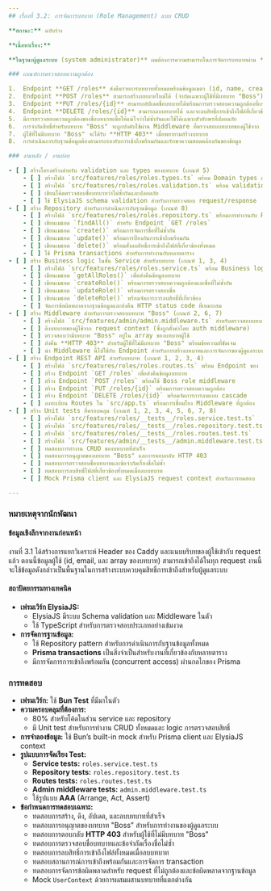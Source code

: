 ```yaml
---
## เรื่องที่ 3.2: การจัดการบทบาท (Role Management) แบบ CRUD

**สถานะ:** ฉบับร่าง

**เนื้อหาเรื่อง:**

**ในฐานะผู้ดูแลระบบ (system administrator)** ผมต้องการความสามารถในการจัดการบทบาทผ่าน **REST API** เพื่อให้ผมสามารถสร้าง, แก้ไข, และลบบทบาทเพื่อจัดระเบียบสิทธิ์การเข้าถึงไฟล์

### เกณฑ์การตรวจสอบความถูกต้อง

1.  Endpoint **GET /roles** ส่งคืนรายการบทบาททั้งหมดพร้อมข้อมูลเมตา (id, name, createdAt)
2.  Endpoint **POST /roles** สามารถสร้างบทบาทใหม่ได้ (จำกัดเฉพาะผู้ใช้ที่มีบทบาท "Boss")
3.  Endpoint **PUT /roles/{id}** สามารถอัปเดตชื่อบทบาทได้พร้อมการตรวจสอบความถูกต้องที่เหมาะสม
4.  Endpoint **DELETE /roles/{id}** สามารถลบบทบาทได้ และจะลบสิทธิ์การเข้าถึงไฟล์ที่เกี่ยวข้องทั้งหมดด้วย
5.  มีการตรวจสอบความถูกต้องของชื่อบทบาทเพื่อให้แน่ใจว่าไม่ซ้ำกันและใช้ได้เฉพาะตัวอักษรที่ปลอดภัย
6.  การจำกัดสิทธิ์สำหรับบทบาท "Boss" จะถูกบังคับใช้ผ่าน Middleware ที่ตรวจสอบบทบาทของผู้ใช้จาก Header
7.  ผู้ใช้ที่ไม่มีบทบาท "Boss" จะได้รับ **HTTP 403** เมื่อพยายามสร้างบทบาท
8.  การดำเนินการกับฐานข้อมูลต้องสามารถรองรับการเข้าถึงพร้อมกันและรักษาความสอดคล้องกันของข้อมูล

### งานหลัก / งานย่อย

- [ ] สร้างโครงสร้างสำหรับ validation และ types ของบทบาท (เกณฑ์ 5)
    - [ ] สร้างไฟล์ `src/features/roles/roles.types.ts` พร้อม Domain types สำหรับบทบาท
    - [ ] สร้างไฟล์ `src/features/roles/roles.validation.ts` พร้อม validation schemas
    - [ ] เขียนโค้ดตรวจสอบชื่อบทบาทว่าไม่ซ้ำกันและปลอดภัย
    - [ ] ใช้ ElysiaJS schema validation สำหรับการตรวจสอบ request/response
- [ ] สร้าง Repository สำหรับการดำเนินการกับฐานข้อมูล (เกณฑ์ 8)
    - [ ] สร้างไฟล์ `src/features/roles/roles.repository.ts` พร้อมการทำงานกับ Prisma
    - [ ] เขียนเมธอด `findAll()` สำหรับ Endpoint `GET /roles`
    - [ ] เขียนเมธอด `create()` พร้อมการจัดการชื่อที่ไม่ซ้ำกัน
    - [ ] เขียนเมธอด `update()` พร้อมการป้องกันการเข้าถึงพร้อมกัน
    - [ ] เขียนเมธอด `delete()` พร้อมสั่งลบสิทธิ์การเข้าถึงไฟล์ที่เกี่ยวข้องทั้งหมด
    - [ ] ใช้ Prisma transactions สำหรับการทำงานกับหลายตาราง
- [ ] สร้าง Business logic ในชั้น Service สำหรับบทบาท (เกณฑ์ 1, 3, 4)
    - [ ] สร้างไฟล์ `src/features/roles/roles.service.ts` พร้อม Business logic
    - [ ] เขียนเมธอด `getAllRoles()` เพื่อส่งคืนข้อมูลบทบาท
    - [ ] เขียนเมธอด `createRole()` พร้อมการตรวจสอบความถูกต้องและชื่อที่ไม่ซ้ำกัน
    - [ ] เขียนเมธอด `updateRole()` พร้อมการตรวจสอบชื่อ
    - [ ] เขียนเมธอด `deleteRole()` พร้อมจัดการการลบสิทธิ์ที่เกี่ยวข้อง
    - [ ] จัดการข้อผิดพลาดจากฐานข้อมูลและส่งคืน HTTP status code ที่เหมาะสม
- [ ] สร้าง Middleware สำหรับการตรวจสอบบทบาท "Boss" (เกณฑ์ 2, 6, 7)
    - [ ] สร้างไฟล์ `src/features/admin/admin.middleware.ts` สำหรับตรวจสอบบทบาท "Boss"
    - [ ] ดึงบทบาทของผู้ใช้จาก request context (ซึ่งถูกตั้งค่าโดย auth middleware)
    - [ ] ตรวจสอบว่ามีบทบาท "Boss" อยู่ใน array ของบทบาทผู้ใช้
    - [ ] ส่งคืน **HTTP 403** สำหรับผู้ใช้ที่ไม่มีบทบาท "Boss" พร้อมข้อความที่ชัดเจน
    - [ ] นำ Middleware นี้ไปใช้กับ Endpoint สำหรับการสร้างบทบาทและการจัดการของผู้ดูแลระบบ
- [ ] สร้าง Endpoint REST API สำหรับบทบาท (เกณฑ์ 1, 2, 3, 4)
    - [ ] สร้างไฟล์ `src/features/roles/roles.routes.ts` พร้อม Endpoint ของ ElysiaJS
    - [ ] สร้าง Endpoint `GET /roles` เพื่อส่งคืนข้อมูลบทบาท
    - [ ] สร้าง Endpoint `POST /roles` พร้อมใช้ Boss role middleware
    - [ ] สร้าง Endpoint `PUT /roles/{id}` พร้อมการตรวจสอบความถูกต้อง
    - [ ] สร้าง Endpoint `DELETE /roles/{id}` พร้อมจัดการการลบแบบ cascade
    - [ ] ลงทะเบียน Routes ใน `src/app.ts` พร้อมการเชื่อมโยง Middleware ที่ถูกต้อง
- [ ] สร้าง Unit tests ที่ครอบคลุม (เกณฑ์ 1, 2, 3, 4, 5, 6, 7, 8)
    - [ ] สร้างไฟล์ `src/features/roles/__tests__/roles.service.test.ts`
    - [ ] สร้างไฟล์ `src/features/roles/__tests__/roles.repository.test.ts`
    - [ ] สร้างไฟล์ `src/features/roles/__tests__/roles.routes.test.ts`
    - [ ] สร้างไฟล์ `src/features/admin/__tests__/admin.middleware.test.ts`
    - [ ] ทดสอบการทำงาน CRUD ของบทบาทที่สำเร็จ
    - [ ] ทดสอบการอนุญาตของบทบาท "Boss" และการตอบกลับ HTTP 403
    - [ ] ทดสอบการตรวจสอบชื่อบทบาทและข้อจำกัดเรื่องชื่อไม่ซ้ำ
    - [ ] ทดสอบการลบสิทธิ์ไฟล์ที่เกี่ยวข้องทั้งหมดเมื่อลบบทบาท
    - [ ] Mock Prisma client และ ElysiaJS request context สำหรับการทดสอบ

---
```


### หมายเหตุจากนักพัฒนา

#### ข้อมูลเชิงลึกจากงานก่อนหน้า
งานที่ 3.1 ได้สร้างการแยกวิเคราะห์ Header ของ Caddy และแนบบริบทของผู้ใช้เข้ากับ request แล้ว ตอนนี้ข้อมูลผู้ใช้ (id, email, และ array ของบทบาท) สามารถเข้าถึงได้ในทุก request งานนี้จะใช้ข้อมูลดังกล่าวเป็นพื้นฐานในการสร้างระบบควบคุมสิทธิ์การเข้าถึงสำหรับผู้ดูแลระบบ

#### สถาปัตยกรรมทางเทคนิค
* **เฟรมเวิร์ก ElysiaJS:**
    * ElysiaJS มีระบบ Schema validation และ Middleware ในตัว
    * ใช้ TypeScript สำหรับการตรวจสอบประเภทอย่างเข้มงวด
* **การจัดการฐานข้อมูล:**
    * ใช้ Repository pattern สำหรับการดำเนินการกับฐานข้อมูลทั้งหมด
    * **Prisma transactions** เป็นสิ่งจำเป็นสำหรับงานที่เกี่ยวข้องกับหลายตาราง
    * มีการจัดการการเข้าถึงพร้อมกัน (concurrent access) ผ่านกลไกของ Prisma

### การทดสอบ
* **เฟรมเวิร์ก:** ใช้ **Bun Test** ที่มีมาในตัว
* **ความครอบคลุมที่ต้องการ:**
    * 80% สำหรับโค้ดในส่วน service และ repository
    * มี Unit test สำหรับการทำงาน CRUD ทั้งหมดและ logic การตรวจสอบสิทธิ์
* **การจำลองข้อมูล:** ใช้ Bun’s built-in mock สำหรับ Prisma client และ ElysiaJS context
* **รูปแบบการจัดเรียง Test:**
    * **Service tests:** `roles.service.test.ts`
    * **Repository tests:** `roles.repository.test.ts`
    * **Routes tests:** `roles.routes.test.ts`
    * **Admin middleware tests:** `admin.middleware.test.ts`
    * ใช้รูปแบบ **AAA** (Arrange, Act, Assert)
* **ข้อกำหนดการทดสอบเฉพาะ:**
    * ทดสอบการสร้าง, ดึง, อัปเดต, และลบบทบาทที่สำเร็จ
    * ทดสอบการอนุญาตของบทบาท "Boss" สำหรับการทำงานของผู้ดูแลระบบ
    * ทดสอบการตอบกลับ **HTTP 403** สำหรับผู้ใช้ที่ไม่มีบทบาท "Boss"
    * ทดสอบการตรวจสอบชื่อบทบาทและข้อจำกัดเรื่องชื่อไม่ซ้ำ
    * ทดสอบการลบสิทธิ์การเข้าถึงไฟล์ทั้งหมดเมื่อลบบทบาท
    * ทดสอบสถานการณ์การเข้าถึงพร้อมกันและการจัดการ transaction
    * ทดสอบการจัดการข้อผิดพลาดสำหรับ request ที่ไม่ถูกต้องและข้อผิดพลาดจากฐานข้อมูล
    * Mock `UserContext` ด้วยการผสมผสานบทบาทที่แตกต่างกัน
